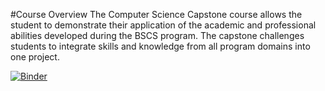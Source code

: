 #Course Overview
The Computer Science Capstone course allows the student to demonstrate their application of the academic and professional abilities developed during the BSCS program. 
The capstone challenges students to integrate skills and knowledge from all program domains into one project.

[![Binder](https://mybinder.org/badge_logo.svg)](https://mybinder.org/v2/gh/snevill3/Computer-Science-Capstone-C964/head?labpath=gold-prediction-main.ipynb)
